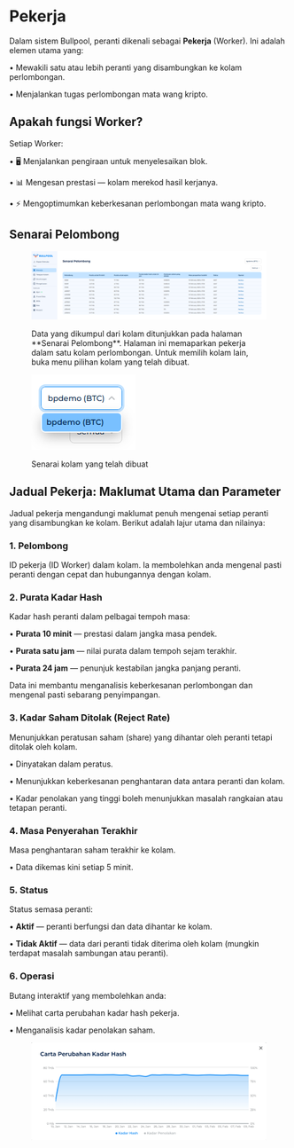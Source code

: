 # Pekerja

Dalam sistem Bullpool, peranti dikenali sebagai **Pekerja** (Worker). Ini adalah elemen utama yang:

• Mewakili satu atau lebih peranti yang disambungkan ke kolam perlombongan.

• Menjalankan tugas perlombongan mata wang kripto.

## Apakah fungsi Worker?

Setiap Worker:

• 🖥️ Menjalankan pengiraan untuk menyelesaikan blok.

• 📊 Mengesan prestasi — kolam merekod hasil kerjanya.

• ⚡ Mengoptimumkan keberkesanan perlombongan mata wang kripto.

## Senarai Pelombong

<figure><img src="../../.gitbook/assets/image (3).png" alt=""><figcaption><p>Data yang dikumpul dari kolam ditunjukkan pada halaman **Senarai Pelombong**. Halaman ini memaparkan pekerja dalam satu kolam perlombongan. Untuk memilih kolam lain, buka menu pilihan kolam yang telah dibuat.</p></figcaption></figure>

<figure><img src="../../.gitbook/assets/image (1) (1).png" alt=""><figcaption><p>Senarai kolam yang telah dibuat</p></figcaption></figure>

## **Jadual Pekerja: Maklumat Utama dan Parameter**

Jadual pekerja mengandungi maklumat penuh mengenai setiap peranti yang disambungkan ke kolam. Berikut adalah lajur utama dan nilainya:

### **1. Pelombong**

ID pekerja (ID Worker) dalam kolam. Ia membolehkan anda mengenal pasti peranti dengan cepat dan hubungannya dengan kolam.

### **2. Purata Kadar Hash**

Kadar hash peranti dalam pelbagai tempoh masa:

• **Purata 10 minit** — prestasi dalam jangka masa pendek.

• **Purata satu jam** — nilai purata dalam tempoh sejam terakhir.

• **Purata 24 jam** — penunjuk kestabilan jangka panjang peranti.

Data ini membantu menganalisis keberkesanan perlombongan dan mengenal pasti sebarang penyimpangan.

### **3. Kadar Saham Ditolak (Reject Rate)**

Menunjukkan peratusan saham (share) yang dihantar oleh peranti tetapi ditolak oleh kolam.

• Dinyatakan dalam peratus.

• Menunjukkan keberkesanan penghantaran data antara peranti dan kolam.

• Kadar penolakan yang tinggi boleh menunjukkan masalah rangkaian atau tetapan peranti.

### **4. Masa Penyerahan Terakhir**

Masa penghantaran saham terakhir ke kolam.

• Data dikemas kini setiap 5 minit.

### **5. Status**

Status semasa peranti:

• **Aktif** — peranti berfungsi dan data dihantar ke kolam.

• **Tidak Aktif** — data dari peranti tidak diterima oleh kolam (mungkin terdapat masalah sambungan atau peranti).

### **6. Operasi**

Butang interaktif yang membolehkan anda:

• Melihat carta perubahan kadar hash pekerja.

• Menganalisis kadar penolakan saham.

<figure><img src="../../.gitbook/assets/image (42).png" alt=""><figcaption></figcaption></figure>
